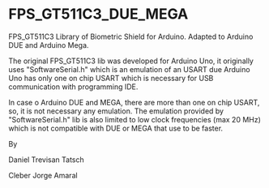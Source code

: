 # FPS_GT511C3_DUE_MEGA
FPS_GT511C3 Library of Biometric Shield for Arduino. Adapted to Arduino DUE and Arduino Mega.

The original FPS_GT511C3 lib was developed for Arduino Uno, it originally uses "SoftwareSerial.h" which is an emulation of an USART due Arduino Uno has only one on chip USART which is necessary for USB communication with programming IDE.

In case o Arduino DUE and MEGA, there are more than one on chip USART, so, it is not necessary any emulation. The emulation provided by "SoftwareSerial.h" lib is also limited to low clock frequencies (max 20 MHz) which is not compatible with DUE or MEGA that use to be faster.

By

Daniel Trevisan Tatsch

Cleber Jorge Amaral
